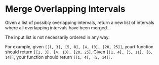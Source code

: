 # Merge Overlapping Intervals

Given a list of possibly overlapping intervals, return a new list of intervals where all overlapping intervals have been merged.

The input list is not necessarily ordered in any way.

For example, given `[[1, 3], [5, 8], [4, 10], [20, 25]]`, yourt function should return `[[1, 3], [4, 10], [20, 25]`.
Given `[[1, 4], [5, 11], [6, 14]]`, your function should return `[[1, 4], [5, 14]]`.
